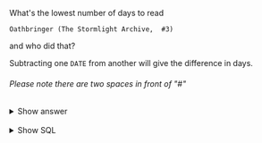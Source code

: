 ﻿What's the lowest number of days to read 

```
Oathbringer (The Stormlight Archive,  #3)
```
and who did that?

Subtracting one `DATE` from another will give the difference in days.

###### Please note there are two spaces in front of "#"

<details>
<summary>Show answer</summary>

tachophobia,4
angelic,4
MinyKissez,4
Pleauxin,4

</details>

<br/>

<details>
<summary>Show SQL</summary>

```sql
SELECT p.profile_name, MIN(date_finished - date_started) as quickest
FROM book_read br,
     profile p
WHERE br.profile_id = p.id
  AND br.status = 'read'
  AND br.book_id = (
    SELECT id
    FROM book
    WHERE title = 'Oathbringer (The Stormlight Archive,  #3)'
)
GROUP BY p.profile_name
ORDER BY quickest ASC;
```

</details>

